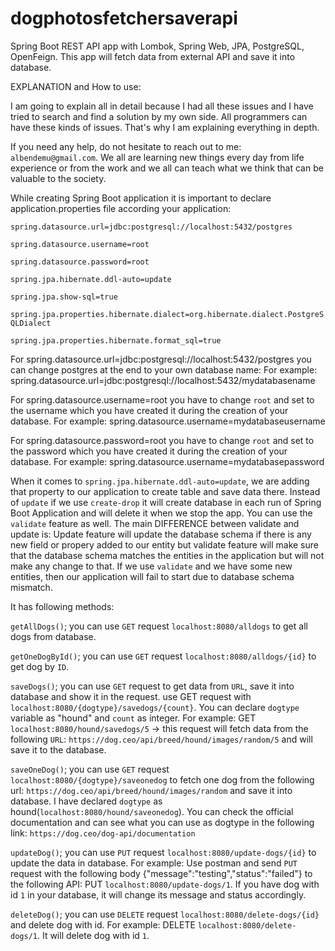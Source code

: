 # dogphotosfetchersaverapi
Spring Boot REST API app with Lombok, Spring Web, JPA, PostgreSQL, OpenFeign. This app will fetch data from external API and save it into database.

EXPLANATION and How to use:

I am going to explain all in detail because I had all these issues and I have tried to search and find a solution by my own side.
All programmers can have these kinds of issues. That's why I am explaining everything in depth.

If you need any help, do not hesitate to reach out to me: `albendemu@gmail.com`.
We all are learning new things every day from life experience or from the work and we all can teach what we think that can be valuable to the society.

While creating Spring Boot application it is important to declare application.properties file according your application:

`spring.datasource.url=jdbc:postgresql://localhost:5432/postgres` 

`spring.datasource.username=root`

`spring.datasource.password=root`

`spring.jpa.hibernate.ddl-auto=update`

`spring.jpa.show-sql=true`

`spring.jpa.properties.hibernate.dialect=org.hibernate.dialect.PostgreSQLDialect`

`spring.jpa.properties.hibernate.format_sql=true`


For spring.datasource.url=jdbc:postgresql://localhost:5432/postgres you can change postgres at the end to your own database name:
For example: spring.datasource.url=jdbc:postgresql://localhost:5432/mydatabasename

For spring.datasource.username=root you have to change `root` and set to the username which you have created it during the creation of your database. For example: spring.datasource.username=mydatabaseusername

For spring.datasource.password=root you have to change `root` and set to the password which you have created it during the creation of your database. For example: spring.datasource.username=mydatabasepassword

When it comes to `spring.jpa.hibernate.ddl-auto=update`, we are adding that property to our application to create table and save data there. Instead of `update` if we use `create-drop` it will create database in each run of Spring Boot Application and will delete it when we stop the app. You can use the `validate` feature as well. The main DIFFERENCE between validate and update is:
Update feature will update the database schema if there is any new field or propery added to our entity but validate feature will make sure that the database schema matches the entities in the application but will not make any change to that.
If we use `validate` and we have some new entities, then our application will fail to start due to database schema mismatch.



It has following methods: 

`getAllDogs()`; you can use `GET` request `localhost:8080/alldogs` to get all dogs from database.


`getOneDogById()`; you can use `GET` request `localhost:8080/alldogs/{id}` to get dog by `ID`.


`saveDogs()`; you can use `GET` request to get data from `URL`, save it into database and show it in the request.
use GET request with `localhost:8080/{dogtype}/savedogs/{count}`. You can declare `dogtype` variable as "hound" and `count` as integer. For example: GET `localhost:8080/hound/savedogs/5` -> this request will fetch data from the following `URL`: `https://dog.ceo/api/breed/hound/images/random/5` and will save it to the database.


`saveOneDog()`; you can use `GET` request `localhost:8080/{dogtype}/saveonedog` to fetch one dog from the following url: `https://dog.ceo/api/breed/hound/images/random` and save it into database. I have declared `dogtype` as hound(`localhost:8080/hound/saveonedog`). You can check the official documentation and can see what you can use as dogtype in the following link: `https://dog.ceo/dog-api/documentation`


`updateDog()`; you can use `PUT` request `localhost:8080/update-dogs/{id}` to update the data in database. For example: Use postman and send `PUT` request with the following body {"message":"testing","status":"failed"} to the following API: PUT `localhost:8080/update-dogs/1`. If you have dog with id `1` in your database, it will change its message and status accordingly.


`deleteDog()`; you can use `DELETE` request `localhost:8080/delete-dogs/{id}` and delete dog with id. For example: DELETE `localhost:8080/delete-dogs/1`. It will delete dog with id `1`.
